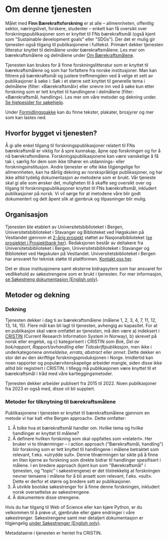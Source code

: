 # Om denne tjenesten

Målet med **Finn Bærekraftsforskning** er at alle – allmennheten, offentlig sektor, næringslivet, forskere, studenter – enkelt kan få oversikt over forskningspublikasjoner som er knyttet til FNs bærekraftsmål (også kjent som "Sustainable development goals" eller "SDGs"). Der det er mulig gir tjenesten også tilgang til publikasjonene i fulltekst. Primært dekker tjenesten litteratur knyttet til delmålene under bærekraftsmålene. Les mer om bærekraftsmålene og delmålene under [Om Bærekraftsmålene](/om/om-baerekraftsmalene).

Tjenesten kan brukes for å finne forskningslitteratur som er knyttet til bærekraftsmålene og som har forfattere fra norske institusjoner. Man kan filtrere på bærekraftsmål og justere treffmengden ved å velge et sett av publikasjoner å søke i: Søk i et større sett knyttet til generelle tema i delmålene (filter: «Bærekraftsmål») eller snevre inn ved å søke kun etter forskning som er tett knyttet til handlingene i delmålene (filter: «Bærekraftsmål, handling»). Les mer om våre metoder og dekning under. [Se hjelpesider for søkehjelp](/hjelp/sokehjelp).

Under [Formidlingspakke](/om/formidling) kan du finne tekster, plakater, brosjyrer og mer som kan lastes ned.


## Hvorfor bygget vi tjenesten?

Å gi alle enkel tilgang til forskningspublikasjoner relatert til FNs bærekraftsmål er viktig for å spre kunnskap, åpne opp forskningen og for å nå bærekraftsmålene.  Forskningspublikasjonene kan være vanskelige å få tak i, særlig for dem som ikke tilhører en utdannings- eller forskningsinstitusjon. Andre tjenester er ofte ikke tilgjengelige for allmennheten, kan ha dårlig dekning av norskspråklige publikasjoner, og har ikke alltid tydelig dokumentasjon av metodene som er brukt. Vår tjeneste skal gi alle som ønsker det, muligheten til å skaffe seg oversikt over og tilgang til forskningspublikasjoner knyttet til FNs bærekraftsmål, inkludert publikasjoner på norsk. Vi vil sørge for at metodene våre blir godt dokumentert og delt åpent slik at gjenbruk og tilpasninger blir mulig.  

## Organisasjon

Tjenesten ble etablert av Universitetsbiblioteket i Bergen, Universitetsbiblioteket i Stavanger og Biblioteket ved Høgskulen på Vestlandet gjennom et [2-årig prosjekt](https://www.uib.no/ub/148803/b%C3%A6rekraftsforskning-alle-%E2%80%93-en-transparent-kartleggings-og-gjenfinningstjeneste) støttet av Nasjonalbiblioteket ([se prosjektet i Prosjektbank her](https://bibliotekutvikling.no/prosjektbank/prosjekt/baerekraftsforskning-for-alle-en-transparent-kartleggings-og-gjenfinningstjeneste/)). Redaksjonen består av deltakere fra Universitetsbiblioteket i Bergen, Universitetsbiblioteket i Stavanger og Biblioteket ved Høgskulen på Vestlandet. Universitetsbiblioteket i Bergen har ansvaret for teknisk støtte til plattformen. [Kontakt oss her](/om/kontakt).

Det er disse institusjonene samt eksterne bidragsytere som har ansvaret for vedlikehold av søkestrengene som er brukt i tjenesten. For mer informasjon, [se Søkestreng dokumentasjon (English only)](/sokestreng/introduksjon).

## Metoder og dekning

### Dekning

Tjenesten dekker i dag ti av bærekraftsmålene (målene 1, 2, 3, 4, 7, 11, 12, 13, 14, 15). Flere mål kan bli lagt til tjenesten, avhengig av kapasitet. 
For at en publikasjon skal være omfattet av tjenesten, må den være a) indeksert i [CRISTIN](https://www.cristin.no/) (Current Research Information System in Norway), b) skrevet på norsk eller engelsk, og c) kategorisert i CRISTIN som *Bok*, *Del av bok/rapport*, *Rapport/avhandling* eller *Tidsskriftpublikasjon*, men ikke i underkategoriene *anmeldelse*, *errata*, *abstract* eller *annet*. Dette dekker en stor del av den skriftlige forskningsproduksjonen i Norge. Imidlertid kan noen rapporter og populærvitenskapelige arbeider mangle, siden disse ikke alltid blir registrert i CRISTIN. I tillegg må publikasjonen være knyttet til et bærekraftsmål i tråd med våre kartleggingsmetoder.  

Tjenesten dekker arbeider publisert fra 2015 til 2022. Noen publikasjoner fra 2023 er også med, disse vil bli supplert.

### Metoder for tilknytning til bærekraftsmålene

Publikasjonene i tjenesten er knyttet til bærekraftsmålene gjennom en metode vi har kalt «the Bergen approach». Dette omfatter:

1.	Å tolke hva et bærekraftsmål handler om. Hvilke tema og hvilke handlinger er knyttet til målene?
2.	Å definere hvilken forskning som skal oppfattes som «relatert». Her bruker vi to tilnærminger – i action approach ("Bærekraftsmål, handling") blir forskning som er tett knyttet til handlingene i målene betraktet som relevant, f.eks. «utrydde sult». Denne tilnærmingen tar sikte på å finne en liten kjerne av forskning som direkte bidrar til handlinger spesifisert i målene. I en bredere approach (kjent kun som "Bærekraftsmål" i tjenesten, og "topic" i søkestrengene) er det tilstrekkelig at forskningen nevner temaene i målene for å bli ansett som relevant, f.eks. «sult». Dette er derfor et større og bredere sett av publikasjoner.
3.	Å utvikle boolske søkestrenger for å finne denne forskningen, inkludert norsk oversettelse av søkestrengene.
4.	Å dokumentere disse strengene.

Hvis du har tilgang til Web of Science eller kan kjøre Python, er du velkommen til å prøve ut, gjenbruke eller gjøre endringer i våre søkestrenger. Søkestrengene samt mer detaljert dokumentasjon er tilgjengelig [under Søkestrenger (English only)](/sokestreng/introduksjon).

Metadataene i tjenesten er hentet fra CRISTIN. 

